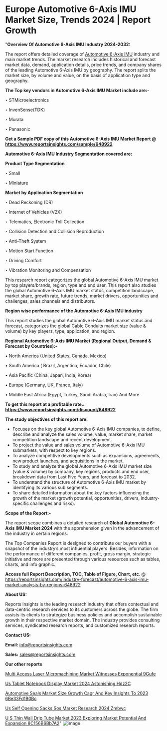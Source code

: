 # Europe Automotive 6-Axis IMU Market Size, Trends 2024 | Report Growth

"<strong>Overview Of Automotive 6-Axis IMU Industry 2024-2032:</strong>

The report offers detailed coverage of <a href=https://www.reportsinsights.com/sample/648922>Automotive 6-Axis IMU</a> industry and main market trends. The market research includes historical and forecast market data, demand, application details, price trends, and company shares of the leading Automotive 6-Axis IMU by geography. The report splits the market size, by volume and value, on the basis of application type and geography.

<strong>The Top key vendors in Automotive 6-Axis IMU Market include are:- </strong>

‣ STMicroelectronics

‣ InvenSense(TDK)

‣ Murata

‣ Panasonic

<strong>Get a Sample PDF copy of this Automotive 6-Axis IMU Market Report </strong><strong>@ <a href=https://www.reportsinsights.com/sample/648922 style=color:#0000ff;>https://www.reportsinsights.com/sample/648922</a> </strong>

<strong>Automotive 6-Axis IMU Industry Segmentation covered are:</strong>

<strong>Product Type Segmentation</strong>

‣ Small

‣ Miniature

<strong>Market by Application Segmentation</strong>

‣ Dead Reckoning (DR)

‣ Internet of Vehicles (V2X)

‣ Telematics, Electronic Toll Collection

‣ Collision Detection and Collision Reproduction

‣ Anti-Theft System

‣ Motion Start Function

‣ Driving Comfort

‣ Vibration Monitoring and Compensation

This research report categorizes the global Automotive 6-Axis IMU market by top players/brands, region, type and end user. This report also studies the global Automotive 6-Axis IMU market status, competition landscape, market share, growth rate, future trends, market drivers, opportunities and challenges, sales channels and distributors.

<strong>Region wise performance of the Automotive 6-Axis IMU industry</strong><strong> </strong>

This report studies the global Automotive 6-Axis IMU market status and forecast, categorizes the global Cable Conduits market size (value &amp; volume) by key players, type, application, and region. 

<strong>Regional Automotive 6-Axis IMU Market (Regional Output, Demand &amp; Forecast by Countries):-</strong>

• North America (United States, Canada, Mexico)

• South America ( Brazil, Argentina, Ecuador, Chile)

• Asia Pacific (China, Japan, India, Korea)

• Europe (Germany, UK, France, Italy)

• Middle East Africa (Egypt, Turkey, Saudi Arabia, Iran) And More.

<strong>To get this report at a profitable rate.: <a href=https://www.reportsinsights.com/discount/648922 style=color:#0000ff;>https://www.reportsinsights.com/discount/648922</a></strong>

<strong>The study objectives of this report are:</strong>
<ul>
  <li>Focuses on the key global Automotive 6-Axis IMU companies, to define, describe and analyze the sales volume, value, market share, market competition landscape and recent development.</li>
  <li>To project the value and sales volume of Automotive 6-Axis IMU submarkets, with respect to key regions.</li>
  <li>To analyze competitive developments such as expansions, agreements, new product launches, and acquisitions in the market.</li>
  <li>To study and analyze the global Automotive 6-Axis IMU market size (value &amp; volume) by company, key regions, products and end user, breakdown data from Last Five Years, and forecast to 2032.</li>
  <li>To understand the structure of Automotive 6-Axis IMU market by identifying its various sub segments.</li>
  <li>To share detailed information about the key factors influencing the growth of the market (growth potential, opportunities, drivers, industry-specific challenges and risks).</li>
</ul>
<strong>Scope of the Report:-</strong><strong> </strong>

The report scope combines a detailed research of <strong>Global Automotive 6-Axis IMU Market 2024 </strong>with the apprehension given in the advancement of the industry in certain regions.

The Top Companies Report is designed to contribute our buyers with a snapshot of the industry’s most influential players. Besides, information on the performance of different companies, profit, gross margin, strategic initiative and more are presented through various resources such as tables, charts, and info graphic.

<strong>Access full Report Description, TOC, Table of Figure, Chart, etc. </strong>@   <a href=https://reportsinsights.com/industry-forecast/automotive-6-axis-imu-market-analysis-by-regions-648922 style=color:#0000ff;>https://reportsinsights.com/industry-forecast/automotive-6-axis-imu-market-analysis-by-regions-648922</a>

<strong>About US:</strong>

Reports Insights is the leading research industry that offers contextual and data-centric research services to its customers across the globe. The firm assists its clients to strategize business policies and accomplish sustainable growth in their respective market domain. The industry provides consulting services, syndicated research reports, and customized research reports.

<strong>Contact US:</strong>

<p class=""""><b>Email:</b> <a href=mailto:info@reportsinsights.com>info@reportsinsights.com</a></p>
<p class=""""><b>Sales:</b> <a href=mailto:sales@reportsinsights.com>sales@reportsinsights.com</a></p>

<strong>Our other reports</strong>

<a href=https://www.linkedin.com/pulse/multi-access-laser-micromachining-market-witnesses-exponential-9gufe/>Multi Access Laser Micromachining Market Witnesses Exponential 9Gufe</a>

<a href=https://www.linkedin.com/pulse/us-tablet-notebook-display-market-2024-astonishing-hdz2c/>Us Tablet Notebook Display Market 2024 Astonishing Hdz2C</a>

<a href=https://medium.com/@anjalimore4366343/automotive-seals-market-size-growth-cagr-and-key-insights-to-2023-6be33fd1b0bc>Automotive Seals Market Size Growth Cagr And Key Insights To 2023 6Be33Fd1B0Bc</a>

<a href=https://www.linkedin.com/pulse/us-self-opening-sacks-sos-market-research-2024-zmbwc/>Us Self Opening Sacks Sos Market Research 2024 Zmbwc</a>

<a href=https://medium.com/@singhaakesh50/u-s-thin-wall-drip-tube-market-2023-exploring-market-potential-and-expansion-8c156b6bb7a2>U S Thin Wall Drip Tube Market 2023 Exploring Market Potential And Expansion 8C156B6Bb7A2</a>"
![image](https://github.com/Reportsinsights123/RIgrowth/assets/158415881/253b09af-d157-49b1-ad72-ff82065d740d)
